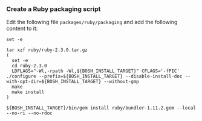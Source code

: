 ### Create a Ruby packaging script

Edit the following file `packages/ruby/packaging` and add the following content to it:

```file=~/greeter-release/packages/ruby/packaging
set -e

tar xzf ruby/ruby-2.3.0.tar.gz
(
  set -e
  cd ruby-2.3.0
  LDFLAGS="-Wl,-rpath -Wl,${BOSH_INSTALL_TARGET}" CFLAGS='-fPIC' ./configure --prefix=${BOSH_INSTALL_TARGET} --disable-install-doc --with-opt-dir=${BOSH_INSTALL_TARGET} --without-gmp
  make
  make install
)

${BOSH_INSTALL_TARGET}/bin/gem install ruby/bundler-1.11.2.gem --local --no-ri --no-rdoc
```
